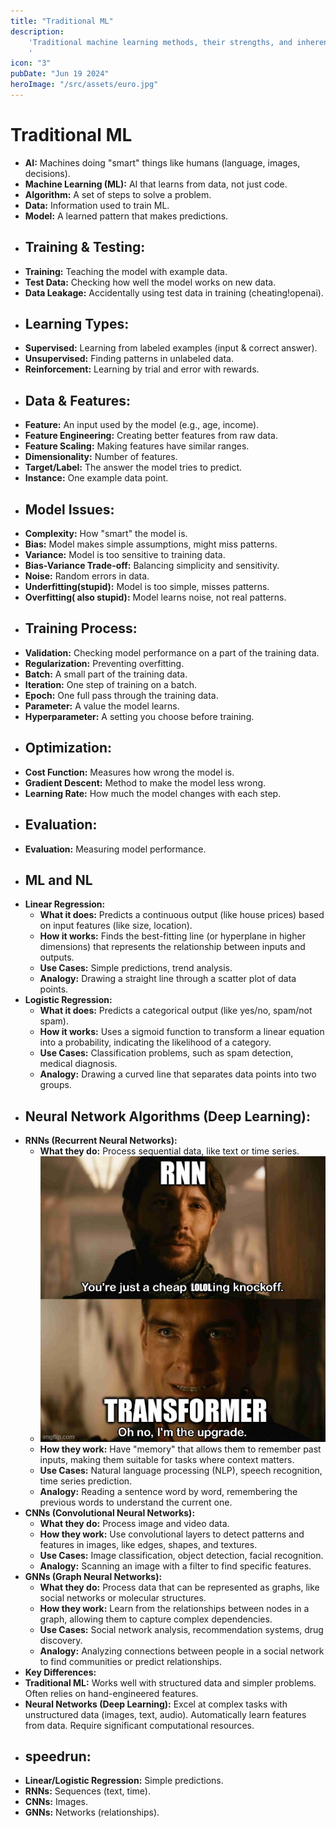 ```yaml
---
title: "Traditional ML"
description:
    'Traditional machine learning methods, their strengths, and inherent shortcomings.
    '
icon: "3"
pubDate: "Jun 19 2024"
heroImage: "/src/assets/euro.jpg"
---
```

# Traditional ML
- **AI:** Machines doing "smart" things like humans (language, images, decisions).
- **Machine Learning (ML):** AI that learns from data, not just code.
- **Algorithm:** A set of steps to solve a problem.
- **Data:** Information used to train ML.
- **Model:** A learned pattern that makes predictions.
- ## **Training & Testing:**
- **Training:** Teaching the model with example data.
- **Test Data:** Checking how well the model works on new data.
- **Data Leakage:** Accidentally using test data in training (cheating!openai).
- ## **Learning Types:**
- **Supervised:** Learning from labeled examples (input & correct answer).
- **Unsupervised:** Finding patterns in unlabeled data.
- **Reinforcement:** Learning by trial and error with rewards.
- ## **Data & Features:**
- **Feature:** An input used by the model (e.g., age, income).
- **Feature Engineering:** Creating better features from raw data.
- **Feature Scaling:** Making features have similar ranges.
- **Dimensionality:** Number of features.
- **Target/Label:** The answer the model tries to predict.
- **Instance:** One example data point.
- ## **Model Issues:**
- **Complexity:** How "smart" the model is.
- **Bias:** Model makes simple assumptions, might miss patterns.
- **Variance:** Model is too sensitive to training data.
- **Bias-Variance Trade-off:** Balancing simplicity and sensitivity.
- **Noise:** Random errors in data.
- **Underfitting(stupid):** Model is too simple, misses patterns.
- **Overfitting( also stupid):** Model learns noise, not real patterns.
- ## **Training Process:**
- **Validation:** Checking model performance on a part of the training data.
- **Regularization:** Preventing overfitting.
- **Batch:** A small part of the training data.
- **Iteration:** One step of training on a batch.
- **Epoch:** One full pass through the training data.
- **Parameter:** A value the model learns.
- **Hyperparameter:** A setting you choose before training.
- ## **Optimization:**
- **Cost Function:** Measures how wrong the model is.
- **Gradient Descent:** Method to make the model less wrong.
- **Learning Rate:** How much the model changes with each step.
- ## **Evaluation:**
- **Evaluation:** Measuring model performance.
- ## ML and NL
- **Linear Regression:**
	- **What it does:** Predicts a continuous output (like house prices) based on input features (like size, location).
	- **How it works:** Finds the best-fitting line (or hyperplane in higher dimensions) that represents the relationship between inputs and outputs.
	- **Use Cases:** Simple predictions, trend analysis.
	- **Analogy:** Drawing a straight line through a scatter plot of data points.
- **Logistic Regression:**
	- **What it does:** Predicts a categorical output (like yes/no, spam/not spam).
	- **How it works:** Uses a sigmoid function to transform a linear equation into a probability, indicating the likelihood of a category.
	- **Use Cases:** Classification problems, such as spam detection, medical diagnosis.
	- **Analogy:** Drawing a curved line that separates data points into two groups.
- ## **Neural Network Algorithms (Deep Learning):**
- **RNNs (Recurrent Neural Networks):**
	- **What they do:** Process sequential data, like text or time series.
	- ![9lcmjp.jpg](../../assets/9lcmjp_1740424917890_0.jpg)
	- **How they work:** Have "memory" that allows them to remember past inputs, making them suitable for tasks where context matters.
	- **Use Cases:** Natural language processing (NLP), speech recognition, time series prediction.
	- **Analogy:** Reading a sentence word by word, remembering the previous words to understand the current one.
- **CNNs (Convolutional Neural Networks):**
	- **What they do:** Process image and video data.
	- **How they work:** Use convolutional layers to detect patterns and features in images, like edges, shapes, and textures.
	- **Use Cases:** Image classification, object detection, facial recognition.
	- **Analogy:** Scanning an image with a filter to find specific features.
- **GNNs (Graph Neural Networks):**
	- **What they do:** Process data that can be represented as graphs, like social networks or molecular structures.
	- **How they work:** Learn from the relationships between nodes in a graph, allowing them to capture complex dependencies.
	- **Use Cases:** Social network analysis, recommendation systems, drug discovery.
	- **Analogy:** Analyzing connections between people in a social network to find communities or predict relationships.
- **Key Differences:**
- **Traditional ML:** Works well with structured data and simpler problems. Often relies on hand-engineered features.
- **Neural Networks (Deep Learning):** Excel at complex tasks with unstructured data (images, text, audio). Automatically learn features from data. Require significant computational resources.
- ## **speedrun:**
- **Linear/Logistic Regression:** Simple predictions.
- **RNNs:** Sequences (text, time).
- **CNNs:** Images.
- **GNNs:** Networks (relationships).